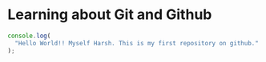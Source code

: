 # Learning about Git and Github

```javascript
console.log(
  "Hello World!! Myself Harsh. This is my first repository on github."
);
```
